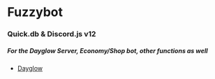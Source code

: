 # Fuzzybot
### Quick.db & Discord.js v12

##### For the Dayglow Server, Economy/Shop bot, other functions as well
##### 
##### 

+ [Dayglow](https://discord.gg/jV5yZDkdzE)


